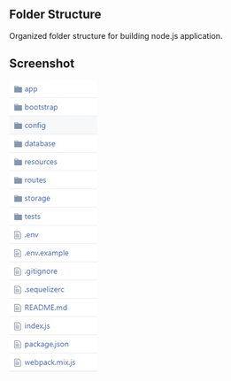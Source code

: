 ## Folder Structure
Organized folder structure for building node.js application.

## Screenshot
![1](https://github.com/masudncse/folder-structure-node.js/blob/master/screenshot/1.jpg)
